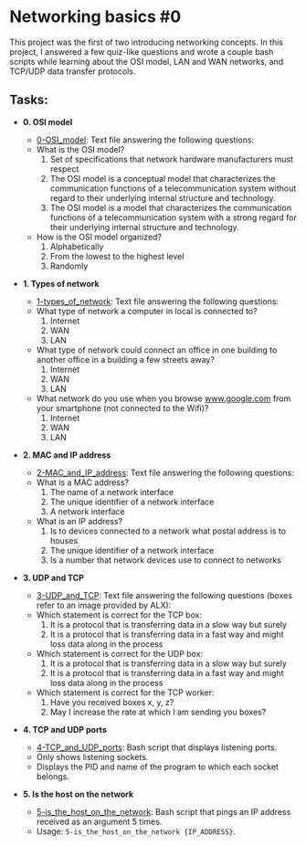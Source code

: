 # Networking basics #0

This project was the first of two introducing networking concepts. In this
project, I answered a few quiz-like questions and wrote a couple bash scripts
while learning about the OSI model, LAN and WAN networks, and TCP/UDP data
transfer protocols.

## Tasks:

- **0. OSI model**

  - [0-OSI_model](./0-OSI_model): Text file answering the following questions:
  - What is the OSI model?
    1. Set of specifications that network hardware manufacturers must respect
    2. The OSI model is a conceptual model that characterizes the communication
       functions of a telecommunication system without regard to their underlying
       internal structure and technology.
    3. The OSI model is a model that characterizes the communication functions
       of a telecommunication system with a strong regard for their underlying
       internal structure and technology.
  - How is the OSI model organized?
    1. Alphabetically
    2. From the lowest to the highest level
    3. Randomly

- **1. Types of network**

  - [1-types_of_network](./1-types_of_network): Text file answering the following questions:
  - What type of network a computer in local is connected to?
    1. Internet
    2. WAN
    3. LAN
  - What type of network could connect an office in one building to another
    office in a building a few streets away?
    1. Internet
    2. WAN
    3. LAN
  - What network do you use when you browse www.google.com from your
    smartphone (not connected to the Wifi)?
    1. Internet
    2. WAN
    3. LAN

- **2. MAC and IP address**

  - [2-MAC_and_IP_address](./2-MAC_and_IP_address): Text file answering the following questions:
  - What is a MAC address?
    1. The name of a network interface
    2. The unique identifier of a network interface
    3. A network interface
  - What is an IP address?
    1. Is to devices connected to a network what postal address is to houses
    2. The unique identifier of a network interface
    3. Is a number that network devices use to connect to networks

- **3. UDP and TCP**

  - [3-UDP_and_TCP](./3-UDP_and_TCP): Text file answering the following questions
    (boxes refer to an image provided by ALX):
  - Which statement is correct for the TCP box:
    1. It is a protocol that is transferring data in a slow way but surely
    2. It is a protocol that is transferring data in a fast way and might loss
       data along in the process
  - Which statement is correct for the UDP box:
    1. It is a protocol that is transferring data in a slow way but surely
    2. It is a protocol that is transferring data in a fast way and might loss
       data along in the process
  - Which statement is correct for the TCP worker:
    1. Have you received boxes x, y, z?
    2. May I increase the rate at which I am sending you boxes?

- **4. TCP and UDP ports**

  - [4-TCP_and_UDP_ports](./4-TCP_and_UDP_ports): Bash script that displays listening ports.
  - Only shows listening sockets.
  - Displays the PID and name of the program to which each socket belongs.

- **5. Is the host on the network**
  - [5-is_the_host_on_the_network](./5-is_the_host_on_the_network): Bash script that
    pings an IP address received as an argument 5 times.
  - Usage: `5-is_the_host_on_the_network {IP_ADDRESS}`.
